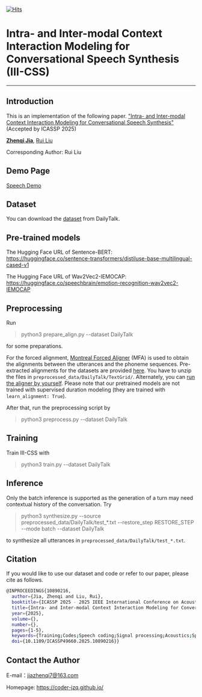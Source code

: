 [![Hits](https://hits.seeyoufarm.com/api/count/incr/badge.svg?url=https%3A%2F%2Fgithub.com%2Fkeonlee9420%2FDailyTalk&count_bg=%23707EE1&title_bg=%23555555&icon=pytorch.svg&icon_color=%23E7E7E7&title=hits&edge_flat=false)](https://hits.seeyoufarm.com)
# Intra- and Inter-modal Context Interaction Modeling for Conversational Speech Synthesis (III-CSS)

<hr>

## Introduction

This is an implementation of the following paper. ["Intra- and Inter-modal Context Interaction Modeling for Conversational Speech Synthesis"](https://ieeexplore.ieee.org/document/10890216) (Accepted by ICASSP 2025)

[**Zhenqi Jia**](https://coder-jzq.github.io/), [Rui Liu](https://ttslr.github.io/people.html)

Corresponding Author: Rui Liu




## Demo Page

[Speech Demo](https://coder-jzq.github.io/ICASSP2025-IIICSS-Website/)




## Dataset

You can download the [dataset](https://drive.google.com/drive/folders/1WRt-EprWs-2rmYxoWYT9_13omlhDHcaL) from DailyTalk.




## Pre-trained models

The Hugging Face URL of Sentence-BERT:  https://huggingface.co/sentence-transformers/distiluse-base-multilingual-cased-v1

The Hugging Face URL of Wav2Vec2-IEMOCAP: https://huggingface.co/speechbrain/emotion-recognition-wav2vec2-IEMOCAP




## Preprocessing

Run

> python3 prepare_align.py --dataset DailyTalk

for some preparations.

For the forced alignment, [Montreal Forced Aligner](https://montreal-forced-aligner.readthedocs.io/en/latest/) (MFA) is used to obtain the alignments between the utterances and the phoneme sequences. Pre-extracted alignments for the datasets are provided [here](https://drive.google.com/drive/folders/1fizpyOiQ1lG2UDaMlXnT3Ll4_j6Xwg7K?usp=sharing). You have to unzip the files in `preprocessed_data/DailyTalk/TextGrid/`. Alternately, you can [run the aligner by yourself](https://montreal-forced-aligner.readthedocs.io/en/latest/user_guide/workflows/index.html). Please note that our pretrained models are not trained with supervised duration modeling (they are trained with `learn_alignment: True`).

After that, run the preprocessing script by

> python3 preprocess.py --dataset DailyTalk




## Training

Train III-CSS with

> python3 train.py --dataset DailyTalk




## Inference

Only the batch inference is supported as the generation of a turn may need contextual history of the conversation. Try

> python3 synthesize.py --source preprocessed_data/DailyTalk/test_*.txt --restore_step RESTORE_STEP --mode batch --dataset DailyTalk

to synthesize all utterances in `preprocessed_data/DailyTalk/test_*.txt`.




## Citation

If you would like to use our dataset and code or refer to our paper, please cite as follows.
```bash
@INPROCEEDINGS{10890216,
  author={Jia, Zhenqi and Liu, Rui},
  booktitle={ICASSP 2025 - 2025 IEEE International Conference on Acoustics, Speech and Signal Processing (ICASSP)}, 
  title={Intra- and Inter-modal Context Interaction Modeling for Conversational Speech Synthesis}, 
  year={2025},
  volume={},
  number={},
  pages={1-5},
  keywords={Training;Codes;Speech coding;Signal processing;Acoustics;Speech synthesis;History;Context modeling;Conversational Speech Synthesis;Contrastive Learning;Conversational Prosody;Intra-modal Interaction;Inter-modal Interaction},
  doi={10.1109/ICASSP49660.2025.10890216}}

```




## Contact the Author

E-mail：jiazhenqi7@163.com

Homepage: https://coder-jzq.github.io/



